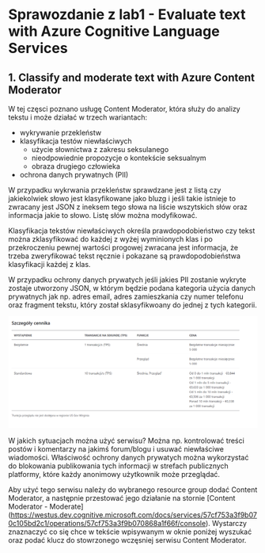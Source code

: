# Sprawozdanie z lab1 - Evaluate text with Azure Cognitive Language Services

## 1. Classify and moderate text with Azure Content Moderator
W tej częsci poznano usługę Content Moderator, która służy do analizy tekstu i może działać w trzech wariantach:
- wykrywanie przekleństw
- klasyfikacja testów niewłaściwych
  * użycie słownictwa z zakresu seksulanego
  * nieodpowiednie propozycje o kontekście seksualnym
  * obraza drugiego człowieka
- ochrona danych prywatnych (PII)

W przypadku wykrwania przekleństw sprawdzane jest z listą czy jakiekolwiek słowo jest klasyfikowane jako bluzg i jeśli takie istnieje to zwracany jest JSON z ineksem tego słowa na liście wszytskich słów oraz informacja jakie to słowo. Listę słów można modyfikować.

Klasyfikacja tekstów niewłaściwych określa prawdopodobieństwo czy tekst można zklasyfikować do każdej z wyżej wyminionych klas i po przekroczeniu pewnej wartości progowej zwracana jest informacja, że trzeba zweryfikować tekst ręcznie i pokazane są prawdopodobieństwa klasyfikacji każdej z klas.

W przypadku ochrony danych prywatych jeśli jakies PII zostanie wykryte zostaje utworzony JSON, w którym będzie podana kategoria użycia danych prywatnych jak np. adres email, adres zamieszkania czy numer telefonu oraz fragment tekstu, który został sklasyfikwoany do jednej z tych kategorii.

![cennik Content Moderator](https://raw.githubusercontent.com/edsuch21/AI-on-Microsoft-Azure/main/pricing_Content%20Moderator.png "cenik CM")

W jakich sytuacjach można użyć serwisu? Można np. kontrolować treści postów i komentarzy na jakimś forum/blogu i usuwać niewłaściwe wiadomości. Właściwość ochrony danych prywatych można wykorzystać do blokowania publikowania tych informacji w strefach publicznych platformy, które każdy anonimowy użytkownik może przeglądać.

Aby użyć tego serwisu należy do wybranego resource group dodać Content Moderator, a następnie przestować jego działanie na stornie [Content Moderator - Moderate] (https://westus.dev.cognitive.microsoft.com/docs/services/57cf753a3f9b070c105bd2c1/operations/57cf753a3f9b070868a1f66f/console). Wystarczy znaznaczyć co się chce w tekście wpisywanym w oknie poniżej wyszukać oraz podać klucz do stowrzonego wczęsniej serwisu Content Moderator.

